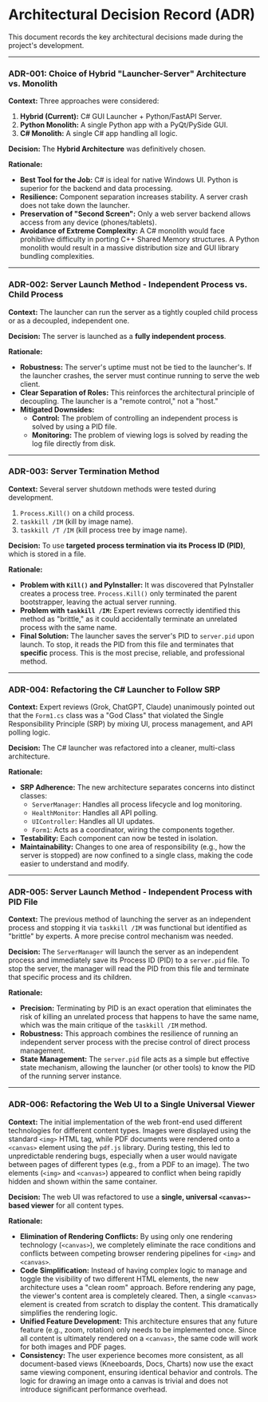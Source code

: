 # Architectural Decision Record (ADR)

This document records the key architectural decisions made during the project's development.

---

### ADR-001: Choice of Hybrid "Launcher-Server" Architecture vs. Monolith

**Context:**
Three approaches were considered:
1.  **Hybrid (Current):** C# GUI Launcher + Python/FastAPI Server.
2.  **Python Monolith:** A single Python app with a PyQt/PySide GUI.
3.  **C# Monolith:** A single C# app handling all logic.

**Decision:**
The **Hybrid Architecture** was definitively chosen.

**Rationale:**
*   **Best Tool for the Job:** C# is ideal for native Windows UI. Python is superior for the backend and data processing.
*   **Resilience:** Component separation increases stability. A server crash does not take down the launcher.
*   **Preservation of "Second Screen":** Only a web server backend allows access from any device (phones/tablets).
*   **Avoidance of Extreme Complexity:** A C# monolith would face prohibitive difficulty in porting C++ Shared Memory structures. A Python monolith would result in a massive distribution size and GUI library bundling complexities.

---

### ADR-002: Server Launch Method - Independent Process vs. Child Process

**Context:**
The launcher can run the server as a tightly coupled child process or as a decoupled, independent one.

**Decision:**
The server is launched as a **fully independent process**.

**Rationale:**
*   **Robustness:** The server's uptime must not be tied to the launcher's. If the launcher crashes, the server must continue running to serve the web client.
*   **Clear Separation of Roles:** This reinforces the architectural principle of decoupling. The launcher is a "remote control," not a "host."
*   **Mitigated Downsides:**
    *   **Control:** The problem of controlling an independent process is solved by using a PID file.
    *   **Monitoring:** The problem of viewing logs is solved by reading the log file directly from disk.

---

### ADR-003: Server Termination Method

**Context:**
Several server shutdown methods were tested during development.
1.  `Process.Kill()` on a child process.
2.  `taskkill /IM` (kill by image name).
3.  `taskkill /T /IM` (kill process tree by image name).

**Decision:**
To use **targeted process termination via its Process ID (PID)**, which is stored in a file.

**Rationale:**
*   **Problem with `Kill()` and PyInstaller:** It was discovered that PyInstaller creates a process tree. `Process.Kill()` only terminated the parent bootstrapper, leaving the actual server running.
*   **Problem with `taskkill /IM`:** Expert reviews correctly identified this method as "brittle," as it could accidentally terminate an unrelated process with the same name.
*   **Final Solution:** The launcher saves the server's PID to `server.pid` upon launch. To stop, it reads the PID from this file and terminates that **specific** process. This is the most precise, reliable, and professional method.

---

### ADR-004: Refactoring the C# Launcher to Follow SRP

**Context:**
Expert reviews (Grok, ChatGPT, Claude) unanimously pointed out that the `Form1.cs` class was a "God Class" that violated the Single Responsibility Principle (SRP) by mixing UI, process management, and API polling logic.

**Decision:**
The C# launcher was refactored into a cleaner, multi-class architecture.

**Rationale:**
*   **SRP Adherence:** The new architecture separates concerns into distinct classes:
    *   `ServerManager`: Handles all process lifecycle and log monitoring.
    *   `HealthMonitor`: Handles all API polling.
    *   `UIController`: Handles all UI updates.
    *   `Form1`: Acts as a coordinator, wiring the components together.
*   **Testability:** Each component can now be tested in isolation.
*   **Maintainability:** Changes to one area of responsibility (e.g., how the server is stopped) are now confined to a single class, making the code easier to understand and modify.

---

### ADR-005: Server Launch Method - Independent Process with PID File

**Context:**
The previous method of launching the server as an independent process and stopping it via `taskkill /IM` was functional but identified as "brittle" by experts. A more precise control mechanism was needed.

**Decision:**
The `ServerManager` will launch the server as an independent process and immediately save its Process ID (PID) to a `server.pid` file. To stop the server, the manager will read the PID from this file and terminate that specific process and its children.

**Rationale:**
*   **Precision:** Terminating by PID is an exact operation that eliminates the risk of killing an unrelated process that happens to have the same name, which was the main critique of the `taskkill /IM` method.
*   **Robustness:** This approach combines the resilience of running an independent server process with the precise control of direct process management.
*   **State Management:** The `server.pid` file acts as a simple but effective state mechanism, allowing the launcher (or other tools) to know the PID of the running server instance.

---

### ADR-006: Refactoring the Web UI to a Single Universal Viewer

**Context:**
The initial implementation of the web front-end used different technologies for different content types. Images were displayed using the standard `<img>` HTML tag, while PDF documents were rendered onto a `<canvas>` element using the `pdf.js` library. During testing, this led to unpredictable rendering bugs, especially when a user would navigate between pages of different types (e.g., from a PDF to an image). The two elements (`<img>` and `<canvas>`) appeared to conflict when being rapidly hidden and shown within the same container.

**Decision:**
The web UI was refactored to use a **single, universal `<canvas>`-based viewer** for all content types.

**Rationale:**
*   **Elimination of Rendering Conflicts:** By using only one rendering technology (`<canvas>`), we completely eliminate the race conditions and conflicts between competing browser rendering pipelines for `<img>` and `<canvas>`.
*   **Code Simplification:** Instead of having complex logic to manage and toggle the visibility of two different HTML elements, the new architecture uses a "clean room" approach. Before rendering any page, the viewer's content area is completely cleared. Then, a single `<canvas>` element is created from scratch to display the content. This dramatically simplifies the rendering logic.
*   **Unified Feature Development:** This architecture ensures that any future feature (e.g., zoom, rotation) only needs to be implemented once. Since all content is ultimately rendered on a `<canvas>`, the same code will work for both images and PDF pages.
*   **Consistency:** The user experience becomes more consistent, as all document-based views (Kneeboards, Docs, Charts) now use the exact same viewing component, ensuring identical behavior and controls. The logic for drawing an image onto a canvas is trivial and does not introduce significant performance overhead.